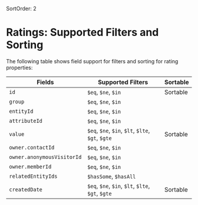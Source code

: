 SortOrder: 2
# Ratings: Supported Filters and Sorting

The following table shows field support for filters and sorting for rating properties:


| Fields      | Supported Filters | Sortable |
| ----------- | ------------ | ------------- |
| `id` | `$eq`, `$ne`, `$in` | Sortable |
| `group` | `$eq`, `$ne`, `$in` |  |          |
| `entityId` | `$eq`, `$ne`, `$in` |          |
| `attributeId` | `$eq`, `$ne`, `$in` |          |
| `value` | `$eq`, `$ne`, `$in`, `$lt`, `$lte`, `$gt`, `$gte` | Sortable |
| `owner.contactId` | `$eq`, `$ne`, `$in` |          |
| `owner.anonymousVisitorId` | `$eq`, `$ne`, `$in` |          |
| `owner.memberId` | `$eq`, `$ne`, `$in` |          |
| `relatedEntityIds` | `$hasSome`, `$hasAll` |          |
| `createdDate` | `$eq`, `$ne`, `$in`, `$lt`, `$lte`, `$gt`, `$gte` | Sortable |
